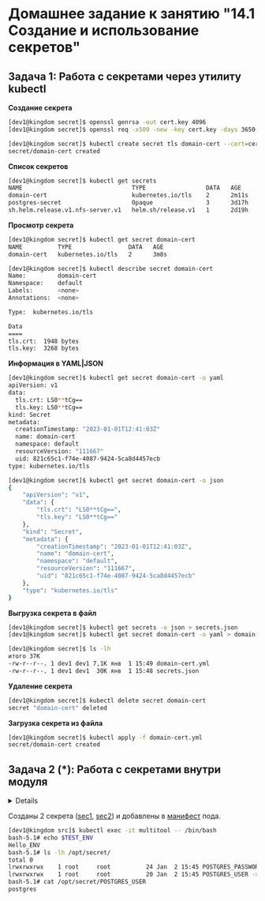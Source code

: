 # Домашнее задание к занятию "14.1 Создание и использование секретов"

## Задача 1: Работа с секретами через утилиту kubectl

**Создание секрета**

```bash
[dev1@kingdom secret]$ openssl genrsa -out cert.key 4096
[dev1@kingdom secret]$ openssl req -x509 -new -key cert.key -days 3650 -out cert.crt -subj '/C=RU/ST=Moscow/L=Moscow/CN=netology.local'

[dev1@kingdom secret]$ kubectl create secret tls domain-cert --cert=cert.crt --key=cert.key
secret/domain-cert created

```

**Список секретов**

```bash
[dev1@kingdom secret]$ kubectl get secrets
NAME                               TYPE                 DATA   AGE
domain-cert                        kubernetes.io/tls    2      2m11s
postgres-secret                    Opaque               3      3d17h
sh.helm.release.v1.nfs-server.v1   helm.sh/release.v1   1      2d19h

```
**Просмотр секрета**

```bash
[dev1@kingdom secret]$ kubectl get secret domain-cert
NAME          TYPE                DATA   AGE
domain-cert   kubernetes.io/tls   2      3m8s

[dev1@kingdom secret]$ kubectl describe secret domain-cert
Name:         domain-cert
Namespace:    default
Labels:       <none>
Annotations:  <none>

Type:  kubernetes.io/tls

Data
====
tls.crt:  1948 bytes
tls.key:  3268 bytes

```
**Информация в YAML|JSON**

```bash
[dev1@kingdom secret]$ kubectl get secret domain-cert -o yaml
apiVersion: v1
data:
  tls.crt: LS0**tCg==
  tls.key: LS0**tCg==
kind: Secret
metadata:
  creationTimestamp: "2023-01-01T12:41:03Z"
  name: domain-cert
  namespace: default
  resourceVersion: "111667"
  uid: 821c65c1-f74e-4087-9424-5ca8d4457ecb
type: kubernetes.io/tls

[dev1@kingdom secret]$ kubectl get secret domain-cert -o json
{
    "apiVersion": "v1",
    "data": {
        "tls.crt": "LS0**tCg==",
        "tls.key": "LS0**tCg=="
    },
    "kind": "Secret",
    "metadata": {
        "creationTimestamp": "2023-01-01T12:41:03Z",
        "name": "domain-cert",
        "namespace": "default",
        "resourceVersion": "111667",
        "uid": "821c65c1-f74e-4087-9424-5ca8d4457ecb"
    },
    "type": "kubernetes.io/tls"
}
```

**Выгрузка секрета в файл**

```bash
[dev1@kingdom secret]$ kubectl get secrets -o json > secrets.json
[dev1@kingdom secret]$ kubectl get secret domain-cert -o yaml > domain-cert.yml

[dev1@kingdom secret]$ ls -lh
итого 37K
-rw-r--r--. 1 dev1 dev1 7,1K янв  1 15:49 domain-cert.yml
-rw-r--r--. 1 dev1 dev1  30K янв  1 15:48 secrets.json

```
**Удаление секрета**

```bash
[dev1@kingdom secret]$ kubectl delete secret domain-cert
secret "domain-cert" deleted
```
**Загрузка секрета из файла**

```bash
[dev1@kingdom secret]$ kubectl apply -f domain-cert.yml
secret/domain-cert created
```


## Задача 2 (*): Работа с секретами внутри модуля

<details>
Выберите любимый образ контейнера, подключите секреты и проверьте их доступность как в виде переменных окружения, так и в виде примонтированного тома.
</details>

Созданы 2 секрета ([sec1](src/sec-env.yaml), [sec2](src/sec.yaml)) и добавлены в [манифест](src/pod.yml) пода. 

```bash
[dev1@kingdom src]$ kubectl exec -it multitool -- /bin/bash
bash-5.1# echo $TEST_ENV
Hello_ENV
bash-5.1# ls -lh /opt/secret/
total 0      
lrwxrwxrwx    1 root     root          24 Jan  2 15:45 POSTGRES_PASSWORD -> ..data/POSTGRES_PASSWORD
lrwxrwxrwx    1 root     root          20 Jan  2 15:45 POSTGRES_USER -> ..data/POSTGRES_USER
bash-5.1# cat /opt/secret/POSTGRES_USER 
postgres

```